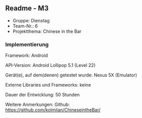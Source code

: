 ## Readme - M3

* Gruppe:	Dienstag
* Team-Nr.: 6
* Projektthema: Chinese in the Bar

### Implementierung

Framework:	Android

API-Version:	Android Lollipop 5.1 (Level 22)

Gerät(e), auf dem(denen) getestet wurde:
Nexus 5X (Emulator)

Externe Libraries und Frameworks:
keine

Dauer der Entwicklung:
50 Stunden

Weitere Anmerkungen:
Github: https://github.com/kolmilan/ChineseintheBar/

